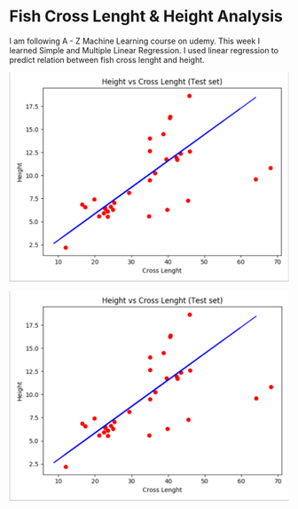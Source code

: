 # Fish Cross Lenght & Height Analysis

I am following A - Z Machine Learning course on udemy. This week I learned Simple and Multiple Linear Regression. I used linear regression to predict relation between fish cross lenght and height. 

![Traint Set](./Train_Set.png)


![Test Set](./Test_Set.png)

